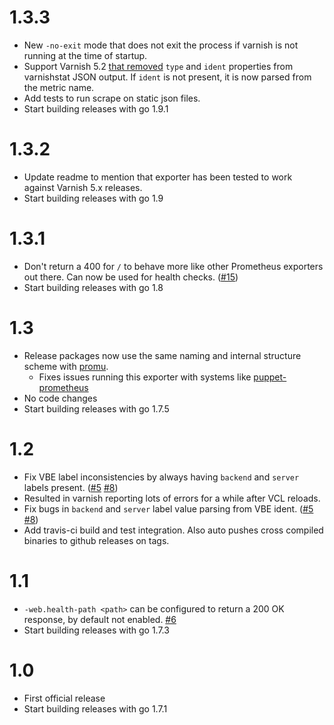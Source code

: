 1.3.3
=====
* New `-no-exit` mode that does not exit the process if varnish is not running at the time of startup.
* Support Varnish 5.2 [that removed](http://varnish-cache.org/docs/5.2/whats-new/upgrading-5.2.html#other-changes) `type` and `ident` properties from varnishstat JSON output. If `ident` is not present, it is now parsed from the metric name.
* Add tests to run scrape on static json files.
* Start building releases with go 1.9.1

1.3.2
=====
* Update readme to mention that exporter has been tested to work against Varnish 5.x releases.
* Start building releases with go 1.9

1.3.1
=====

* Don't return a 400 for `/` to behave more like other Prometheus exporters out there. Can now be used for health checks. ([#15](https://github.com/jonnenauha/prometheus_varnish_exporter/pull/15))
* Start building releases with go 1.8

1.3
===
* Release packages now use the same naming and internal structure scheme with [promu](https://github.com/prometheus/promu).
  * Fixes issues running this exporter with systems like [puppet-prometheus](https://github.com/voxpupuli/puppet-prometheus)
* No code changes
* Start building releases with go 1.7.5

1.2
===
* Fix VBE label inconsistencies by always having `backend` and `server` labels present. ([#5](https://github.com/jonnenauha/prometheus_varnish_exporter/issues/5) [#8](https://github.com/jonnenauha/prometheus_varnish_exporter/issues/8))
 * Resulted in varnish reporting lots of errors for a while after VCL reloads.
* Fix bugs in `backend` and `server` label value parsing from VBE ident. ([#5](https://github.com/jonnenauha/prometheus_varnish_exporter/issues/5) [#8](https://github.com/jonnenauha/prometheus_varnish_exporter/issues/8))
* Add travis-ci build and test integration. Also auto pushes cross compiled binaries to github releases on tags.

1.1
===
* `-web.health-path <path>` can be configured to return a 200 OK response, by default not enabled. [#6](https://github.com/jonnenauha/prometheus_varnish_exporter/pull/6)
* Start building releases with go 1.7.3

1.0
===
* First official release
* Start building releases with go 1.7.1
